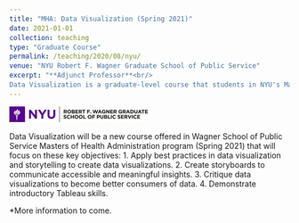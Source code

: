 ```yaml
---
title: "MHA: Data Visualization (Spring 2021)"
date: 2021-01-01
collection: teaching
type: "Graduate Course"
permalink: /teaching/2020/08/nyu/ 
venue: "NYU Robert F. Wagner Graduate School of Public Service"
excerpt: "**Adjunct Professor**<br/>
Data Visualization is a graduate-level course that students in NYU's Master of Health Administration will take in order to gain practical skills in data visualization."
---
```

<p align="left"><img src='/images/wagnerlogo.jpg'></p>
Data Visualization will be a new course offered in Wagner School of Public Service Masters of Health Administration program (Spring 2021) that will focus on these key objectives: 1. Apply best practices in data visualization and storytelling to create data visualizations. 2. Create storyboards to communicate accessible and meaningful insights. 3. Critique data visualizations to become better consumers of data. 4. Demonstrate introductory Tableau skills.

*More information to come. 
